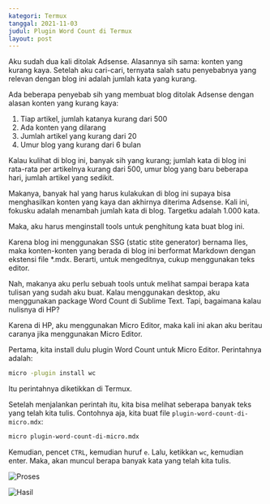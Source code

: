 ```yaml
---
kategori: Termux
tanggal: 2021-11-03
judul: Plugin Word Count di Termux
layout: post
---
```


Aku sudah dua kali ditolak Adsense. Alasannya sih sama: konten yang kurang kaya. Setelah aku cari-cari, ternyata salah satu penyebabnya yang relevan dengan blog ini adalah jumlah kata yang kurang.

Ada beberapa penyebab sih yang membuat blog ditolak Adsense dengan alasan konten yang kurang kaya:

1. Tiap artikel, jumlah katanya kurang dari 500
2. Ada konten yang dilarang
3. Jumlah artikel yang kurang dari 20
4. Umur blog yang kurang dari 6 bulan

Kalau kulihat di blog ini, banyak sih yang kurang; jumlah kata di blog ini rata-rata per artikelnya kurang dari 500, umur blog yang baru beberapa hari, jumlah artikel yang sedikit.

Makanya, banyak hal yang harus kulakukan di blog ini supaya bisa menghasilkan konten yang kaya dan akhirnya diterima Adsense. Kali ini, fokusku adalah menambah jumlah kata di blog. Targetku adalah 1.000 kata.

Maka, aku harus menginstall tools untuk penghitung kata buat blog ini.

Karena blog ini menggunakan SSG (static stite generator) bernama Iles, maka konten-konten yang berada di blog ini berformat Markdown dengan ekstensi file *.mdx. Berarti, untuk mengeditnya, cukup menggunakan teks editor.

Nah, makanya aku perlu sebuah tools untuk melihat sampai berapa kata tulisan yang sudah aku buat. Kalau menggunakan desktop, aku menggunakan package Word Count di Sublime Text. Tapi, bagaimana kalau nulisnya di HP?

Karena di HP, aku menggunakan Micro Editor, maka kali ini akan aku beritau caranya jika menggunakan Micro Editor.

Pertama, kita install dulu plugin Word Count untuk Micro Editor. Perintahnya adalah:

```bash
micro -plugin install wc
```

Itu perintahnya diketikkan di Termux.

Setelah menjalankan perintah itu, kita bisa melihat seberapa banyak teks yang telah kita tulis. Contohnya aja, kita buat file `plugin-word-count-di-micro.mdx`:

```bash
micro plugin-word-count-di-micro.mdx
```

Kemudian, pencet `CTRL`, kemudian huruf `e`. Lalu, ketikkan `wc`, kemudian enter. Maka, akan muncul berapa banyak kata yang telah kita tulis.

![Proses](https://i.ibb.co/By3gDrH/IMG-20211103-131213.jpg)

![Hasil](https://i.ibb.co/61Y75dw/IMG-20211103-131242.jpg)
